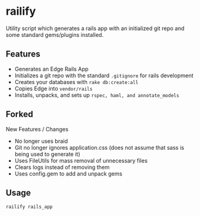 railify
=======
Utility script which generates a rails app with an initialized git repo and some standard gems/plugins installed.

Features
------------
 - Generates an Edge Rails App
 - Initializes a git repo with the standard `.gitignore` for rails development
 - Creates your databases with `rake db:create:all`
 - Copies Edge into `vendor/rails`
 - Installs, unpacks, and sets up `rspec, haml, and annotate_models`

Forked
------
New Features / Changes
 - No longer uses braid
 - Git no longer ignores application.css (does not assume that sass is being used to generate it)
 - Uses FileUtils for mass removal of unnecessary files
 - Clears logs instead of removing them
 - Uses config.gem to add and unpack gems

Usage
-----
    railify rails_app

